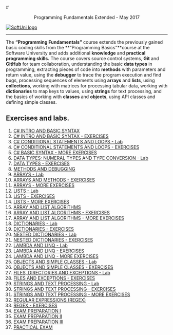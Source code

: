 #<p align="center"> Programming Fundamentals Extended - May 2017<p>
<a href="https://softuni.bg/trainings/courses" rel="Courses">  ![SoftUni logo][logo] <a/>

[logo]: http://innovationstarterbox.bg/wp-content/uploads/2016/05/Softuni_logo_trasparent.png "Logo Title Text 2"

---
The **“Programming Fundamentals”** course extends the previously gained basic coding skills from the **“Programming Basics”**course at the Software University and adds additional **knowledge** and **practical programming skills.**
The course covers source control systems, **Git** and **GitHub** for team collaboration, understanding the basic **data types** in programming, extracting pieces of code into **methods** with parameters and return value, using the **debugger** to trace the program execution and find bugs, processing sequences of elements using **arrays** and **lists**, using  **collections**, working with matrices for processing tabular data, working with **dictionaries** to map keys to values, using **strings** for text processing, and the basics of working with **classes** and **objects**, using API classes and defining simple classes. 


## Exercises and labs.
1. <a href="https://github.com/melikpehlivanov/Programming-Fundamentals-CSharp/tree/master/Lab%20-%20CSharp%20-%20%20Intro%20and%20Basic%20Syntax"> C# INTRO AND BASIC SYNTAX </a> 
2. <a href="https://github.com/melikpehlivanov/Programming-Fundamentals-CSharp/tree/master/Exercises%20-%20CSharp%20-%20Intro%20and%20Basic%20Syntax"> C# INTRO AND BASIC SYNTAX - EXERCISES</a> 
3. <a href="https://github.com/melikpehlivanov/Programming-Fundamentals-CSharp/tree/master/CSharp%20-%20Conditional%20Statements%20and%20Loops%20-%20Lab"> C# CONDITIONAL STATEMENTS AND LOOPS - Lab </a> 
4. <a href="https://github.com/melikpehlivanov/Programming-Fundamentals-CSharp/tree/master/CSharp%20-%20%20Conditional%20Statements%20and%20Loops%20-%20Exercises"> C# CONDITIONAL STATEMENTS AND LOOPS - EXERCISES</a>
5. <a href="https://github.com/melikpehlivanov/Programming-Fundamentals-CSharp/tree/master/CSharp%20-%20%20Basic%20Syntax%20-%20More%20Exercises"> C# BASIC SYNTAX - MORE EXERCISES </a>
6. <a href=""> DATA TYPES: NUMERAL TYPES AND TYPE CONVERSION - Lab </a>
7. <a href="https://github.com/melikpehlivanov/Programming-Fundamentals-CSharp/tree/master/Exercises%20-%20Data%20Types%20and%20Variables"> DATA TYPES - EXERCISES </a>
8. <a href=""> METHODS AND DEBUGGING </a>
9. <a href=""> ARRAYS - Lab </a>
10. <a href="https://github.com/melikpehlivanov/Programming-Fundamentals-CSharp/tree/master/Exercises%20-%20Arrays%20and%20Methods"> ARRAYS AND METHODS - EXERCISES </a>
11. <a href="https://github.com/melikpehlivanov/Programming-Fundamentals-CSharp/tree/master/Arrays%20-%20more%20exercises"> ARRAYS - MORE EXERCISES </a>
12. <a href=""> LISTS - Lab </a>
13. <a href="https://github.com/melikpehlivanov/Programming-Fundamentals-CSharp/tree/master/Exercises%20-%20Lists"> LISTS - EXERCISES </a>
14. <a href="https://github.com/melikpehlivanov/Programming-Fundamentals-CSharp/tree/master/More%20Exercises%20-%20Lists"> LISTS - MORE EXERCISES </a>
15. <a href=""> ARRAY AND LIST ALGORITHMS </a>
16. <a href=""> ARRAY AND LIST ALGORITHMS - EXERCISES </a>
17. <a href=""> ARRAY AND LIST ALGORITHMS - MORE EXERCISES </a>
18. <a href="https://github.com/melikpehlivanov/Programming-Fundamentals-CSharp/tree/master/Dictorinaries%20-%20Lab"> DICTIONARIES - Lab </a>
19. <a href=""> DICTIONARIES - EXERCISES </a>
20. <a href=""> NESTED DICTIONARIES - Lab </a>
21. <a href=""> NESTED DICTIONARIES - EXERCISES </a>
22. <a href=""> LAMBDA AND LINQ - Lab </a>
23. <a href=""> LAMBDA AND LINQ - EXERCISES </a>
24. <a href=""> LAMBDA AND LINQ - MORE EXERCISES </a>
25. <a href=""> OBJECTS AND SIMPLE CLASSES - Lab </a>
26. <a href=""> OBJECTS AND SIMPLE CLASSES - EXERCISES </a>
27. <a href=""> FILES, DIRECTORIES AND EXCEPTIONS - Lab </a>
28. <a href=""> FILES AND EXCEPTIONS - EXERCISES </a>
29. <a href=""> STRINGS AND TEXT PROCESSING - Lab </a>
30. <a href=""> STRINGS AND TEXT PROCESSING - EXERCISES </a>
31. <a href=""> STRINGS AND TEXT PROCESSING - MORE EXERCISES </a>
32. <a href=""> REGULAR EXPRESSIONS (REGEX) </a>
33. <a href=""> REGEX - EXERCISES </a>
34. <a href=""> EXAM PREPARATION I </a>
35. <a href=""> EXAM PREPARATION II </a>
36. <a href=""> EXAM PREPARATION III </a>
37. <a href=""> PRACTICAL ЕXAM </a>
